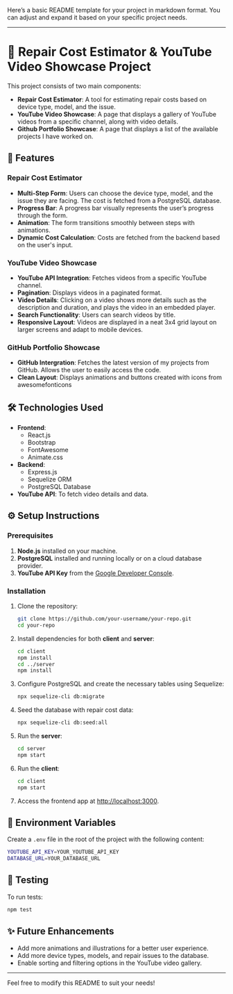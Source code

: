 Here’s a basic README template for your project in markdown format. You can adjust and expand it based on your specific project needs.

---

# 📱 Repair Cost Estimator & YouTube Video Showcase Project

This project consists of two main components:
- **Repair Cost Estimator**: A tool for estimating repair costs based on device type, model, and the issue.
- **YouTube Video Showcase**: A page that displays a gallery of YouTube videos from a specific channel, along with video details.
- **Github Portfolio Showcase**: A page that displays a list of the available projects I have worked on.

## 🚀 Features

### Repair Cost Estimator
- **Multi-Step Form**: Users can choose the device type, model, and the issue they are facing. The cost is fetched from a PostgreSQL database.
- **Progress Bar**: A progress bar visually represents the user’s progress through the form.
- **Animation**: The form transitions smoothly between steps with animations.
- **Dynamic Cost Calculation**: Costs are fetched from the backend based on the user's input.

### YouTube Video Showcase
- **YouTube API Integration**: Fetches videos from a specific YouTube channel.
- **Pagination**: Displays videos in a paginated format.
- **Video Details**: Clicking on a video shows more details such as the description and duration, and plays the video in an embedded player.
- **Search Functionality**: Users can search videos by title.
- **Responsive Layout**: Videos are displayed in a neat 3x4 grid layout on larger screens and adapt to mobile devices.

### GitHub Portfolio Showcase
- **GitHub Intergration**: Fetches the latest version of my projects from GitHub. Allows the user to easily access the code.
- **Clean Layout**: Displays animations and buttons created with icons from awesomefonticons

## 🛠️ Technologies Used

- **Frontend**: 
  - React.js
  - Bootstrap
  - FontAwesome
  - Animate.css
- **Backend**: 
  - Express.js
  - Sequelize ORM
  - PostgreSQL Database
- **YouTube API**: To fetch video details and data.


## ⚙️ Setup Instructions

### Prerequisites

1. **Node.js** installed on your machine.
2. **PostgreSQL** installed and running locally or on a cloud database provider.
3. **YouTube API Key** from the [Google Developer Console](https://console.developers.google.com/).

### Installation

1. Clone the repository:

   ```bash
   git clone https://github.com/your-username/your-repo.git
   cd your-repo
   ```

2. Install dependencies for both **client** and **server**:

   ```bash
   cd client
   npm install
   cd ../server
   npm install
   ```

3. Configure PostgreSQL and create the necessary tables using Sequelize:

   ```bash
   npx sequelize-cli db:migrate
   ```

4. Seed the database with repair cost data:

   ```bash
   npx sequelize-cli db:seed:all
   ```

5. Run the **server**:

   ```bash
   cd server
   npm start
   ```

6. Run the **client**:

   ```bash
   cd client
   npm start
   ```

7. Access the frontend app at [http://localhost:3000](http://localhost:3000).

## 🔑 Environment Variables

Create a `.env` file in the root of the project with the following content:

```bash
YOUTUBE_API_KEY=YOUR_YOUTUBE_API_KEY
DATABASE_URL=YOUR_DATABASE_URL
```

## 🧪 Testing

To run tests:

```bash
npm test
```

## ✨ Future Enhancements

- Add more animations and illustrations for a better user experience.
- Add more device types, models, and repair issues to the database.
- Enable sorting and filtering options in the YouTube video gallery.


---

Feel free to modify this README to suit your needs!